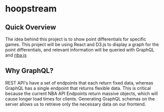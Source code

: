 # hoopstream

## Quick Overview

The idea behind this project is to show point differentials for specific games. This project will be using React and D3.js to display a graph for the point differentials, and relevant information will be queried with GraphQL and [nba.js](https://github.com/kshvmdn/nba.js)

## Why GraphQL?

REST API's have a set of endpoints that each return fixed data, whereas GraphQL has a single endpoint that returns flexible data. This is critical because the current NBA API Endpoints return massive objects, which will cause longer load times for clients. Generating GraphQL schemas on the server allows us to retrieve only the necessary data on our frontend.
